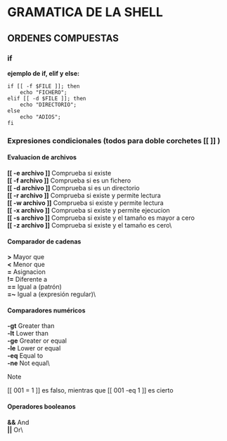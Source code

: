 # GRAMATICA DE LA SHELL

## ORDENES COMPUESTAS

### if

**ejemplo de if, elif y else:**
```
if [[ -f $FILE ]]; then
	echo "FICHERO";
elif [[ -d $FILE ]]; then
	echo "DIRECTORIO";
else
	echo "ADIOS";
fi
```

### Expresiones condicionales (todos para doble corchetes [[ ]] )
#### Evaluacion de archivos
**&#91;&#91; -e archivo &#93;&#93;** Comprueba si existe\
**&#91;&#91; -f archivo &#93;&#93;** Comprueba si es un fichero\
**&#91;&#91; -d archivo &#93;&#93;** Comprueba si es un directorio\
**&#91;&#91; -r archivo &#93;&#93;** Comprueba si existe y permite lectura\
**&#91;&#91; -w archivo &#93;&#93;** Comprueba si existe y permite lectura\
**&#91;&#91; -x archivo &#93;&#93;** Comprueba si existe y permite ejecucion\
**&#91;&#91; -s archivo &#93;&#93;** Comprueba si existe y el tamaño es mayor a cero\
**&#91;&#91; -z archivo &#93;&#93;** Comprueba si existe y el tamaño es cero\

#### Comparador de cadenas
**>** Mayor que\
**<** Menor que\
**=** Asignacion\
**!=** Diferente a\
**==** Igual a (patrón)\
**=~** Igual a (expresión regular)\

#### Comparadores numéricos
**-gt** Greater than\
**-lt** Lower than\
**-ge** Greater or equal\
**-le** Lower or equal\
**-eq** Equal to\
**-ne** Not equal\

> [!NOTE]
> [[ 001 = 1 ]] es falso, mientras que [[ 001 -eq 1 ]] es cierto

#### Operadores booleanos
**&&** And\
**||** Or\
